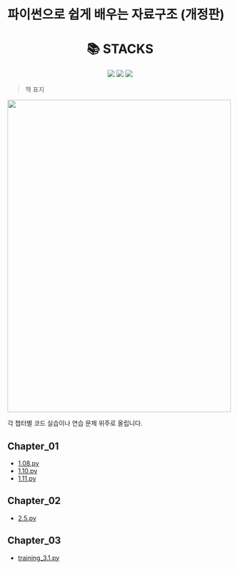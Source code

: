 
# 파이썬으로 쉽게 배우는 자료구조 (개정판)
<div align=center><h1>📚 STACKS</h1></div>
<div align=center> 
    <img src="https://img.shields.io/badge/python-3776AB?style=for-the-badge&logo=python&logoColor=white">
    <img src="https://img.shields.io/badge/java-007396?style=for-the-badge&logo=java&logoColor=white">
    <img src="https://img.shields.io/badge/github-181717?style=for-the-badge&logo=github&logoColor=white">
    <br>
</div>

> 책 표지

<img src="https://github.com/xoxlo/data_structure_to_python_easy_practice/assets/46445480/c4624456-228e-4d6a-a0d9-5c50ba664ee8" width="500" height="700"/>

각 챕터별 코드 실습이나 연습 문제 위주로 올립니다.

## Chapter_01

- [1.08.py](https://github.com/xoxlo/data_structure_to_python_easy_practice/tree/main/Chapter_1/1.08.py)
- [1.10.py](https://github.com/xoxlo/data_structure_to_python_easy_practice/tree/main/Chapter_1/1.10.py)
- [1.11.py](https://github.com/xoxlo/data_structure_to_python_easy_practice/tree/main/Chapter_1/1.11.py)
## Chapter_02

- [2.5.py](https://github.com/xoxlo/data_structure_to_python_easy_practice/tree/main/Chapter_3/2.5.py)
## Chapter_03

- [training_3.1.py](https://github.com/xoxlo/data_structure_to_python_easy_practice/tree/main/Chapter_3/training_3.1.py)

